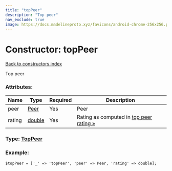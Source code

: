 ```yaml
---
title: "topPeer"
description: "Top peer"
nav_exclude: true
image: https://docs.madelineproto.xyz/favicons/android-chrome-256x256.png
---
```

# Constructor: topPeer  
[Back to constructors index](/API_docs/constructors/index.html)



Top peer

### Attributes:

| Name     |    Type       | Required | Description |
|----------|---------------|----------|-------------|
|peer|[Peer](/API_docs/types/Peer.html) | Yes|Peer|
|rating|[double](/API_docs/types/double.html) | Yes|Rating as computed in [top peer rating »](https://core.telegram.org/api/top-rating)|



### Type: [TopPeer](/API_docs/types/TopPeer.html)


### Example:

```
$topPeer = ['_' => 'topPeer', 'peer' => Peer, 'rating' => double];
```  
